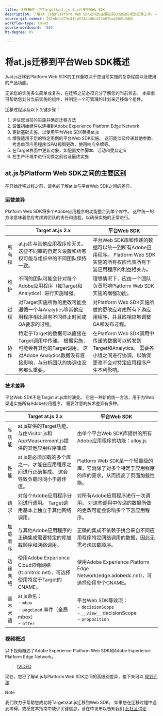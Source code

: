```yaml
---
title: 迁移概述 |将Target从at.js 2.x迁移到Web SDK
description: 了解at.js和Platform Web SDK之间的主要区别以及如何规划迁移工作。=
source-git-commit: 287ebcb275c4fca574dbd6cdf7e07ba4268bddb5
workflow-type: tm+mt
source-wordcount: '802'
ht-degree: 0%

---
```


# 将at.js迁移到平台Web SDK概述

从at.js迁移到Platform Web SDK的工作量取决于您当前实施的复杂程度以及使用的产品功能。

无论您的实施多么简单或复杂，在迁移之前必须充分了解您的当前状态。 本指南可帮助您划分当前实施的组件，并制定一个可管理的计划来迁移每个组件。

迁移过程涉及以下关键步骤：

1. 评估您当前的实施并确定迁移方法
1. 设置初始组件以连接到Adobe Experience Platform Edge Network
1. 更新基础实施，以使用平台Web SDK替换at.js
1. 增强适用于您的特定用例的平台Web SDK实施。 这可能涉及传递其他参数、考虑单页应用程序(SPA)视图更改、使用响应令牌等。
1. 在Target界面中更新对象，如配置文件脚本、活动和受众定义
1. 在生产环境中进行切换之前验证最终实施

## at.js与Platform Web SDK之间的主要区别

在开始迁移过程之前，请务必了解at.js与平台Web SDK之间的差异。

### 运营差异

Platform Web SDK将多个Adobe应用程序的功能整合到单个库中。 这种统一的方法意味着您应考虑跨团队的责任和流程，以确保实施的正常进行。

|  | Target at.js 2.x | 平台Web SDK |
|---|---|---|
| 所有权 | at.js库与其他应用程序库无关。 这些不同库的自定义设置和所有权可能与组织中的不同团队保持一致。 | 平台Web SDK库和传递的数据可以统一到所有Adobe应用程序。 Platform Web SDK实施的所有权应代表所有下游应用程序的利益相关方。 |
| 维护 | 不同的团队可能会针对每个Adobe应用程序（如Target和Analytics）进行实施增强。 | 理想情况下，应由一个团队负责影响Platform Web SDK实施的增强功能。 |
| 过程 | 对Target实施所做的更改可能会遵循一个与Analytics等其他应用程序相比具有不同终止时间或QA要求的过程。 | 对Platform Web SDK实施所做的更改应考虑所有下游应用程序，并且应相应地调整QA和发布过程。 |
| 协作 | 特定于Target的数据可以直接在Target调用中传递。 根据实施，可能会有其他的Target调用。 这对Adobe Analytics数据没有直接影响，与分析团队的协调也没有那么重要。 | 在Platform Web SDK调用中传递的数据可以转发到Target和Analytics。 需要各小组之间进行协调，以确保更改不会对特定应用程序产生不利影响。 |

### 技术差异

平台Web SDK不是Target at.js库的演变。 它是一种新的统一方法，用于为Web渠道实施所有Adobe应用程序。 需要注意的技术差异有多种。

|  | Target at.js 2.x | 平台Web SDK |
|---|---|---|
| 库功能 | at.js提供的Target功能。 与由Visitor.js和AppMeasurement.js提供的其他应用程序集成 | 由单个平台Web SDK库提供的所有Adobe应用程序的功能：alloy.js |
| 性能 | at.js是必须加载的多个库之一，才能在应用程序之间进行正确集成。 这会导致负载时间小于最佳值。 | Platform Web SDK是一个轻量级的库，它消除了对多个特定于应用程序的库的需求，从而提高了页面加载性能。 |
| 请求 | 对每个Adobe应用程序分别进行调用。 Target调用基本上独立于其他网络调用。 | 对所有Adobe应用程序进行一次调用。 对这些调用中传递的数据所做的更改可能会影响多个下游应用程序。 |
| 加载顺序 | 与其他Adobe应用程序的正确集成需要特定的库加载顺序和网络调用。 | 正确的集成不依赖于拼合来自不同应用程序特定网络调用的数据，因此无需考虑加载顺序。 |
| 边缘网络 | 使用Adobe Experience Cloud边缘网络(tt.omtrdc.net)，可选择使用特定于Target的CNAME。 | 使用Adobe Experience Platform Edge Network(edge.adobedc.net)，可选择使用单个CNAME。 |
| 基本术语 | at.js命名： <br> - `mbox` <br> - `pageLoad` 事件（全局mbox） <br> - `offer` | 平台Web SDK等效项： <br> - `decisionScope` <br> - `__view__` decisionScope <br> - `proposition` |

### 视频概述

以下视频概述了Adobe Experience Platform Web SDK和Adobe Experience Platform Edge Network。

>[!VIDEO](https://video.tv.adobe.com/v/34141/?quality=12&learn=on)

现在，您已了解at.js与Platform Web SDK之间的高级别差异，接下来可以 [规划迁移](plan-migration.md).

>[!NOTE]
>
>我们致力于帮助您成功将Target从at.js迁移到Web SDK。 如果您在迁移过程中遇到障碍，或感觉本指南中缺少关键信息，请在中发布以告知我们 [此社区讨论](https://experienceleaguecommunities.adobe.com/t5/adobe-experience-platform-data/tutorial-discussion-migrate-target-from-at-js-to-web-sdk/m-p/575587#M463).